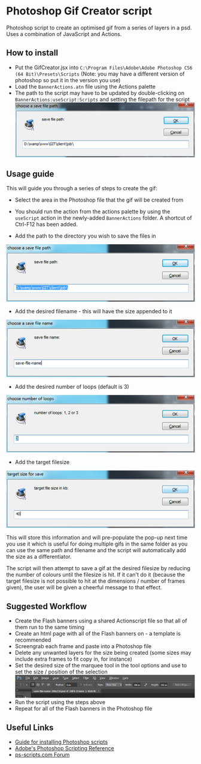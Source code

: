 Photoshop Gif Creator script
============================

Photoshop script to create an optimised gif from a series of layers in a psd. Uses a combination of JavaScript and Actions.

## How to install ##

* Put the GifCreator.jsx into `C:\Program Files\Adobe\Adobe Photoshop CS6 (64 Bit)\Presets\Scripts` (Note: you may have a different version of photoshop so put it in the version you use)
* Load the `BannerActions.atn` file using the Actions palette
* The path to the script may have to be updated by double-clicking on `BannerActions:useScript:Scripts` and setting the filepath for the script
![Update script path](/img/grab-5.png)

## Usage guide ##

This will guide you through a series of steps to create the gif:

* Select the area in the Photoshop file that the gif will be created from

* You should run the action from the actions palette by using the `useScript` action in the newly-added `BannerActions` folder. A shortcut of Ctrl-F12 has been added.

* Add the path to the directory you wish to save the files in

![Add filepath](/img/grab-0.png)

* Add the desired filename - this will have the size appended to it

![Add filename](/img/grab-1.png)

* Add the desired number of loops (default is 3)

![Add loops](/img/grab-2.png)
* Add the target filesize

![Add filesize](/img/grab-3.png)

This will store this information and will pre-populate the pop-up next time you use it which is useful for doing multiple gifs in the same folder as you can use the same path and filename and the script will automatically add the size as a differentiator. 

The script will then attempt to save a gif at the desired filesize by reducing the number of colours until the filesize is hit. If it can't do it (because the target filesize is not possible to hit at the dimensions / number of frames given), the user will be given a cheerful message to that effect.

## Suggested Workflow ##

* Create the Flash banners using a shared Actionscript file so that all of them run to the same timing
* Create an html page with all of the Flash banners on - a template is recommended
* Screengrab each frame and paste into a Photoshop file
* Delete any unwanted layers for the size being created (some sizes may include extra frames to fit copy in, for instance)
* Set the desired size of the marquee tool in the tool options and use to set the size / position of the selection
![Marquee Tool Options](/img/grab-4.png)
* Run the script using the steps above
* Repeat for all of the Flash banners in the Photoshop file

## Useful Links ##
* [Guide for installing Photoshop scripts](http://speedscraps.blogspot.co.uk/2010/04/installing-scripts-photoshop.html)
* [Adobe's Photoshop Scripting Reference](http://www.adobe.com/devnet/photoshop/scripting.html)
* [ps-scripts.com Forum](http://www.ps-scripts.com/bb/)
